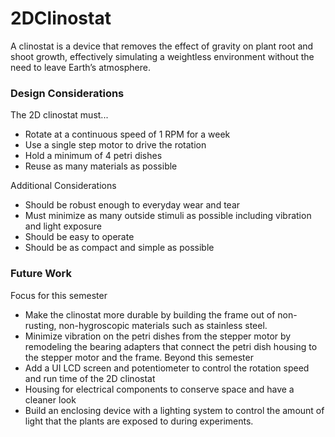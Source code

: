 # 2DClinostat
A clinostat is a device that removes the effect of gravity on plant root and shoot growth, effectively simulating a weightless environment without the need to leave Earth’s atmosphere.
### Design Considerations
The 2D clinostat must...
- Rotate at a continuous speed of 1 RPM for a week
- Use a single step motor to drive the rotation
- Hold a minimum of 4 petri dishes
- Reuse as many materials as possible

Additional Considerations
- Should be robust enough to everyday wear and tear
- Must minimize as many outside stimuli as possible including vibration and light exposure
- Should be easy to operate
- Should be as compact and simple as possible 
### Future Work
Focus for this semester
- Make the clinostat more durable by building the frame out of non-rusting, non-hygroscopic materials such as stainless steel.
- Minimize vibration on the petri dishes from the stepper motor by 
remodeling the bearing adapters that connect the petri dish housing to the stepper motor and the frame.
Beyond this semester
- Add a UI LCD screen and potentiometer to control the rotation speed and run time of the 2D clinostat
- Housing for electrical components to conserve space and have a cleaner look
- Build an enclosing device with a lighting system to control the amount of light that the plants are exposed to during experiments.
